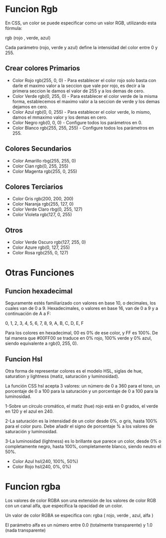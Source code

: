 # Funcion Rgb
En CSS, un color se puede especificar como un valor RGB, utilizando esta fórmula:

rgb (rojo , verde, azul)

Cada parámetro (rojo, verde y azul) define la intensidad del color entre 0 y 255.
## Crear colores Primarios
* Color Rojo rgb(255, 0, 0) - Para establecer el color rojo solo basta con darle el maximo valor a la seccion que vale por rojo, es decir a la primera seccion le damos el valor de 255 y a los demas de cero.
* Color Verde rgb(0, 255, 0) - Para establecer el color verde de la misma forma, establecemos el maximo valor a la seccion de verde y los demas dejamos en cero.
* Color Azul rgb(0, 0, 255) - Para establecer el color verde, lo mismo, damos el mmaximo valor y los demas en cero.
* Color Negro rgb(0, 0, 0) - Configure todos los parámetros en 0.
* Color Blanco rgb(255, 255, 255) - Configure todos los parámetros en 255.
## Colores Secundarios
* Color Amarillo rbg(255, 255, 0)
* Color Cian rgb(0, 255, 255)
* Color Magenta rgb(255, 0, 255)
## Colores Terciarios
* Color Gris rgb(200, 200, 200)
* Color Naranja rgb(255, 127, 0)
* Color Verde Claro rbg(0, 255, 127)
* Color Violeta rgb(127, 0, 255)
## Otros 
* Color Verde Oscuro rgb(127, 255, 0)
* Color Azure rgb(0, 127, 255)
* Color Rosa rgb(255, 0, 127)

# Otras Funciones
## Funcion hexadecimal
Seguramente estés familiarizado con valores en base 10, o decimales, los cuales van de 0 a 9. Hexadecimales, o valores en base 16, van de 0 a 9 y a continuación de A a F:

0, 1, 2, 3, 4, 5, 6, 7, 8, 9, A, B, C, D, E, F

Para los colores en hexadecimal, 00 es 0% de ese color, y FF es 100%. De tal manera que #00FF00 se traduce en 0% rojo, 100% verde y 0% azul, siendo equivalente a rgb(0, 255, 0).

## Funcion Hsl
Otra forma de representar colores es el modelo HSL, siglas de hue, saturation y lightness (matiz, saturación y luminosidad).

La función CSS hsl acepta 3 valores: un número de 0 a 360 para el tono, un porcentaje de 0 a 100 para la saturación y un porcentaje de 0 a 100 para la luminosidad.

1-Sobre un círculo cromático, el matiz (hue) rojo está en 0 grados, el verde en 120 y el azul en 240.

2-La saturación es la intensidad de un color desde 0%, o gris, hasta 100% para el color puro. Debe añadir el signo de porcentaje % a los valores de saturación y luminosidad.

3-La luminosidad (lightness) es lo brillante que parece un color, desde 0% o completamente negro, hasta 100%, completamente blanco, siendo neutro el 50%.
* Color Azul hsl(240, 100%, 50%)
* Color Rojo hsl(240, 0%, 0%)

# Funcion rgba
Los valores de color RGBA son una extensión de los valores de color RGB con un canal alfa, que especifica la opacidad de un color.

Un valor de color RGBA se especifica con:
rgba ( rojo, verde , azul, alfa )

El parámetro alfa es un número entre 0.0 (totalmente transparente) y 1.0 (nada transparente)